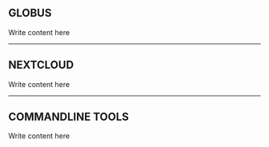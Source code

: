 ## GLOBUS

Write content here

---

## NEXTCLOUD

Write content here

---

## COMMANDLINE TOOLS

Write content here